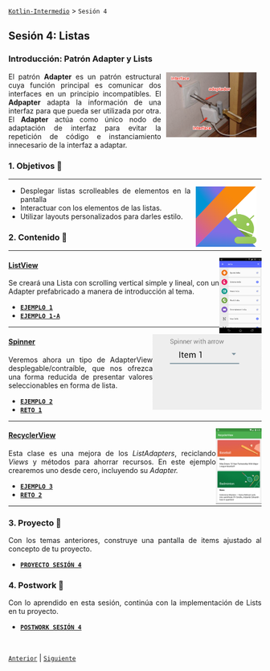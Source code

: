 [`Kotlin-Intermedio`](../Readme.md) > `Sesión 4`


## Sesión 4: Listas

<div style="text-align: justify;">

### Introducción: Patrón Adapter y Lists

<img src="images/adapter.png" align="right" width="180" hspace="10">

El patrón __Adapter__ es un patrón estructural cuya función principal es comunicar dos interfaces en un principio incompatibles. El __Adpapter__ adapta la información de una interfaz para que pueda ser utilizada por otra. El __Adapter__ actúa como único nodo de adaptación de interfaz para evitar la repetición de código e instanciamiento innecesario de la interfaz a adaptar.



### 1. Objetivos :dart: 

---

<img src="../images/android-kotlin.png" align="right" height="120" hspace="10">

- Desplegar listas scrolleables de elementos en la pantalla 
- Interactuar con los elementos de las listas.
- Utilizar layouts personalizados para darles estilo.

### 2. Contenido :blue_book:

---

<img src="images/listview.png" align="right" height="150"> 

#### <ins>ListView</ins>

Se creará una Lista con scrolling vertical simple y lineal, con un Adapter prefabricado a manera de introducción al tema.

- [**`EJEMPLO 1`**](Ejemplo-01/Readme.md)
- [**`EJEMPLO 1-A`**](Ejemplo-01a/Readme.md)

---

<img src="images/spinner.gif" align="right" height="150"> 

#### <ins>Spinner</ins>

Veremos ahora un tipo de AdapterView desplegable/contraíble, que nos ofrezca una forma reducida de presentar valores seleccionables en forma de lista.

- [**`EJEMPLO 2`**](Ejemplo-02/Readme.md)
- [**`RETO 1`**](Reto-01/Readme.md)

---

<img src="images/recyclerview.png" align="right" height="150"> 

#### <ins>RecyclerView</ins>

Esta clase es una mejora de los _ListAdapters_, reciclando _Views_ y métodos para ahorrar recursos. En este ejemplo crearemos uno desde cero, incluyendo su _Adapter._ 

- [**`EJEMPLO 3`**](Ejemplo-03/Readme.md)
- [**`RETO 2`**](Reto-02/Readme.md)

---


### 3. Proyecto :hammer:

Con los temas anteriores, construye una pantalla de items ajustado al concepto de tu proyecto.

- [**`PROYECTO SESIÓN 4`**](Proyecto/Readme.md)

### 4. Postwork :memo:

Con lo aprendido en esta sesión, continúa con la implementación de Lists en tu proyecto.

- [**`POSTWORK SESIÓN 4`**](Postwork/Readme.md)

<br/>

[`Anterior`](../Sesion-03/Readme.md) | [`Siguiente`](../Sesion-05/Readme.md)      

</div>

